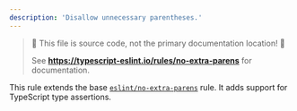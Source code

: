 ```yaml
---
description: 'Disallow unnecessary parentheses.'
---
```


> 🛑 This file is source code, not the primary documentation location! 🛑
>
> See **https://typescript-eslint.io/rules/no-extra-parens** for documentation.

This rule extends the base [`eslint/no-extra-parens`](https://eslint.org/docs/rules/no-extra-parens) rule.
It adds support for TypeScript type assertions.
